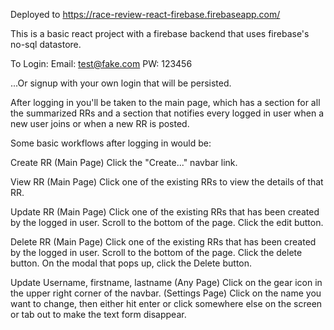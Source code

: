 Deployed to https://race-review-react-firebase.firebaseapp.com/

This is a basic react project with a firebase backend that uses firebase's no-sql datastore.

To Login:
Email: test@fake.com
PW: 123456

...Or signup with your own login that will be persisted.

After logging in you'll be taken to the main page, which has a section for all the summarized RRs and a section that notifies every logged in user when a new user joins or when a new RR is posted.

Some basic workflows after logging in would be:

Create RR
(Main Page) Click the "Create..." navbar link.

View RR
(Main Page) Click one of the existing RRs to view the details of that RR.

Update RR
(Main Page) Click one of the existing RRs that has been created by the logged in user. Scroll to the bottom of the page. Click the edit button.

Delete RR
(Main Page) Click one of the existing RRs that has been created by the logged in user. Scroll to the bottom of the page. Click the delete button. On the modal that pops up, click the Delete button.

Update Username, firstname, lastname
(Any Page) Click on the gear icon in the upper right corner of the navbar. (Settings Page) Click on the name you want to change, then either hit enter or click somewhere else on the screen or tab out to make the text form disappear.